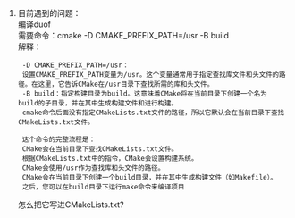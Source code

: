 1. 目前遇到的问题：  
    编译duof  
    需要命令：cmake -D CMAKE_PREFIX_PATH=/usr -B build  
    解释：  

        -D CMAKE_PREFIX_PATH=/usr：
        设置CMAKE_PREFIX_PATH变量为/usr。这个变量通常用于指定查找库文件和头文件的路径。在这里，它告诉CMake在/usr目录下查找所需的库和头文件。  
        -B build：指定构建目录为build。这意味着CMake将在当前目录下创建一个名为build的子目录，并在其中生成构建文件和进行构建。  
        cmake命令后面没有指定CMakeLists.txt文件的路径，所以它默认会在当前目录下查找CMakeLists.txt文件。 

        这个命令的完整流程是：  
        CMake会在当前目录下查找CMakeLists.txt文件。  
        根据CMakeLists.txt中的指令，CMake会设置构建系统。  
        CMake会使用/usr作为查找库和头文件的路径。  
        CMake会在当前目录下创建一个build目录，并在其中生成构建文件（如Makefile）。  
        之后，您可以在build目录下运行make命令来编译项目  

    怎么把它写进CMakeLists.txt?
    

